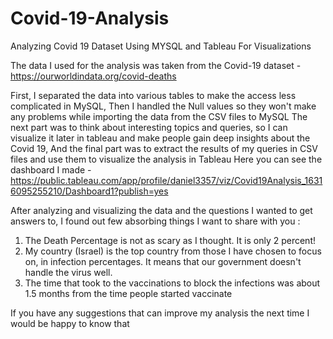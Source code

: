 # Covid-19-Analysis
Analyzing Covid 19 Dataset Using MYSQL  and Tableau For Visualizations

The data I used for the analysis was taken from the Covid-19 dataset - https://ourworldindata.org/covid-deaths

First, I separated the data into various tables to make the access less complicated in MySQL,
Then I handled the Null values so they won't make any problems while importing the data from the CSV files to MySQL
The next part was to think about interesting topics and queries,
so I can visualize it later in tableau and make people gain deep insights about the Covid 19,
And the final part was to extract the results of my queries in CSV files and use them to visualize the analysis in Tableau
Here you can see the dashboard I made - https://public.tableau.com/app/profile/daniel3357/viz/Covid19Analysis_16316095255210/Dashboard1?publish=yes

After analyzing and visualizing the data and the questions I wanted to get answers to, I found out few absorbing things I want to share with you :

1. The Death Percentage is not as scary as I thought. It is only 2 percent!
2. My country (Israel) is the top country from those I have chosen to focus on, in infection percentages. It means that our government doesn't handle the virus well.
3. The time that took to the vaccinations to block the infections was about 1.5 months from the time people started vaccinate

If you have any suggestions that can improve my analysis the next time I would be happy to know that
